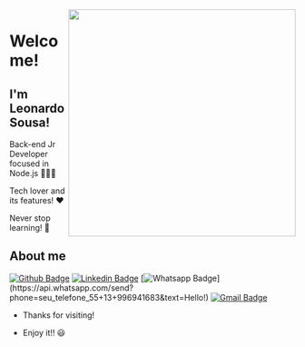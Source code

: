 <img align="right" width="400" height="400" src="https://media.giphy.com/media/3oKIPnAiaMCws8nOsE/giphy.gif">

# Welcome!
## I'm Leonardo Sousa! 

Back-end Jr Developer focused in Node.js 👨🏻‍💻

Tech lover and its features! :heart:

Never stop learning! :rocket:

## About me

[![Github Badge](https://img.shields.io/badge/-Github-000?style=flat-square&logo=Github&logoColor=white&link=https://github.com/leonardolsousa)](https://github.com/leonardolsousa)
[![Linkedin Badge](https://img.shields.io/badge/-LinkedIn-blue?style=flat-square&logo=Linkedin&logoColor=white&link=https://www.linkedin.com/in/leonardo-leandro-de-sousa/)](https://www.linkedin.com/in/leonardo-leandro-de-sousa/)
[![Whatsapp Badge](https://img.shields.io/badge/-Whatsapp-4CA143?style=flat-square&labelColor=4CA143&logo=whatsapp&logoColor=white&link=https://api.whatsapp.com/send?phone=seu_telefone_55+13+996941683&text=Hello!)](https://api.whatsapp.com/send?phone=seu_telefone_55+13+996941683&text=Hello!)
[![Gmail Badge](https://img.shields.io/badge/-Gmail-c14438?style=flat-square&logo=Gmail&logoColor=white&link=mailto:leonardolsousa013@gmail.com)](mailto:leonardolsousa013@gmail.com)

- Thanks for visiting!

- Enjoy it!! :smiley:
